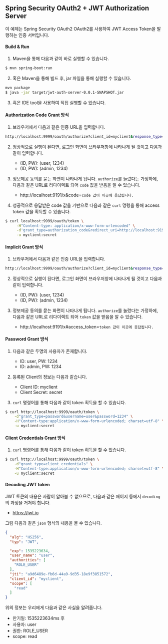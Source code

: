 ## Spring Security OAuth2 + JWT Authorization Server

이 예제는 Spring Security OAuth2 OAuth2를 사용하여 JWT Access Token을 발행하는 인증 서버입니다. 

#### Build & Run

1. Maven을 통해 다음과 같이 바로 실행할 수 있습니다.
```bash
$ mvn spring-boot:run
```

2. 혹은 Maven을 통해 빌드 후, jar 파일을 통해 실행할 수 있습니다.
```bash
mvn package
$ java -jar target/jwt-auth-server-0.0.1-SNAPSHOT.jar
```  

3. 혹은 IDE tool을 사용하여 직접 실행할 수 있습니다.  

#### Authorization Code Grant 방식

1. 브라우저에서 다음과 같은 인증 URL을 입력합니다.
```bash
http://localhost:9999/oauth/authorize?client_id=myclient&response_type=code&redirect_uri=http://localhost:9191/x
```

2. 정상적으로 실행이 된다면, 로그인 화면이 브라우저창에 나타나게 될 것이고 다음과 같이 입력합니다.
    * (ID, PW): (user, 1234)
    * (ID, PW): (admin, 1234)

3. 정보제공 동의를 묻는 화면이 나타나게 됩니다. `authorize`를 눌렀다는 가정하에, 다음과 같은 URL로 리다이렉트 되어 `code` 값을 받음을 알 수 있습니다.
    * http://localhost:9191/x&code=`code 값이 이곳에 응답됩니다.`

4. 성공적으로 응답받은 code 값을 기반으로 다음과 같은 `curl` 명령을 통해 access token 값을 획득할 수 있습니다.
```bash
$ curl localhost:9999/oauth/token \
     -H"Content-type: application/x-www-form-urlencoded" \
     -d'grant_type=authorization_code&redirect_uri=http://localhost:9191/x&code=응답받은 code 값' \
     -u myclient:secret
```

#### Implicit Grant 방식

1. 브라우저에서 다음과 같은 인증 URL을 입력합니다.

```bash
http://localhost:9999/oauth/authorize?client_id=myclient&response_type=token&redirect_uri=http://localhost:9191/x
```

2. 정상적으로 실행이 된다면, 로그인 화면이 브라우저창에 나타나게 될 것이고 다음과 같이 입력합니다.
    * (ID, PW): (user, 1234)
    * (ID, PW): (admin, 1234)

3. 정보제공 동의를 묻는 화면이 나타나게 됩니다. `authorize`를 눌렀다는 가정하에, 다음과 같은 URL로 리다이렉트 되어 `token` 값을 받음을 알 수 있습니다.
    * http://localhost:9191/x#access_token=`token 값이 이곳에 응답됩니다.`

#### Password Grant 방식

1. 다음과 같은 두명의 사용자가 존재합니다.
    * ID: user, PW: 1234
    * ID: admin, PW: 1234

2. 등록된 Client의 정보는 다음과 같습니다.  
    * Client ID: myclient
    * Client Secret: secret

3. `curl` 명령어를 통해 다음과 같이 token 획득을 할 수 있습니다.
```bash
$ curl http://localhost:9999/oauth/token \
    -d"grant_type=password&username=user&password=1234" \
    -H"Content-type:application/x-www-form-urlencoded; charset=utf-8" \
    -u myclient:secret
```

#### Client Credentials Grant 방식

1. `curl` 명령어를 통해 다음과 같이 token 획득을 할 수 있습니다.
```bash
$ curl http://localhost:9999/oauth/token \
    -d"grant_type=client_credentials" \
    -H"Content-type:application/x-www-form-urlencoded; charset=utf-8" \
    -u myclient:secret
```  

#### Decoding JWT token
JWT 토큰의 내용은 사람이 알아볼 수 없으므로, 다음과 같은 페이지 등에서 `decoding`의 과정을 거쳐야 합니다.  
* https://jwt.io  

그럼 다음과 같은 `json` 형식의 내용을 볼 수 있습니다.  
```json
{
  "alg": "HS256",
  "typ": "JWT",

  "exp": 1535223634,
  "user_name": "user",
  "authorities": [
    "ROLE_USER"
  ],
  "jti": "a9d6489e-fb6d-44a9-9d35-18e9f3851572",
  "client_id": "myclient",
  "scope": [
    "read"
  ]
}
```
위의 정보는 우리에게 다음과 같은 사실을 알려줍니다.  
* 만기일: 1535223634ms 후
* 사용자: user
* 권한: ROLE_USER
* scope: read
